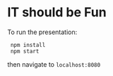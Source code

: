 # IT should be Fun

To run the presentation:
```
 npm install
 npm start
```
then navigate to `localhost:8080`

